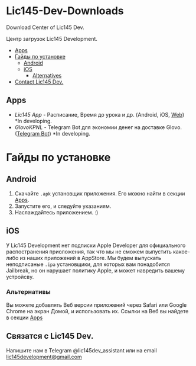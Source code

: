 # Lic145-Dev-Downloads
Download Center of Lic145 Dev.

 Центр загрузок Lic145 Development.

* [Apps](#Apps)
* [Гайды по установке](#Гайды-по-установке)
  + [Android](#Android)
  + [iOS](#iOS)
    - [Alternatives](#Альтернативы)
 * [Contact Lic145 Dev.](#Contact-Lic145-Dev.)

## Apps
- *Lic145 App* - Расписание, Время до урока и др.   (Android, iOS, [Web]()) *In developing.
- *GlovoKPNL* - Telegram Bot для экономии денег на доставке Glovo.   ([Telegram Bot]()) *In developing.


# Гайды по установке
## Android
1. Скачайте ``.apk`` установщик приложения. Его можно найти в секции [Apps](#Apps).
2. Запустите его, и следуйте указаниям.
3. Наслаждайтесь приложением. :)



## iOS
У Lic145 Development нет подписки Apple Developer для официального распостранения приоложения, так что мы не сможем выпустить какое-либо из наших приложений в AppStore. Мы будем выпускать неподписаные ``.ipa`` установщики, для которых вам понадобится Jailbreak, но он нарушает политику Apple, и может навредить вашему устройсву.
### Альтернативы
Вы можете добавлять Веб версии приложений через Safari или Google Chrome на экран Домой, и использовать их. Ссылки на Веб вы найдете в секции [Apps](#Apps)

## Связатся с Lic145 Dev.
Напишите нам в Telegram @lic145dev_assistant или на email lic145development@gmail.com
